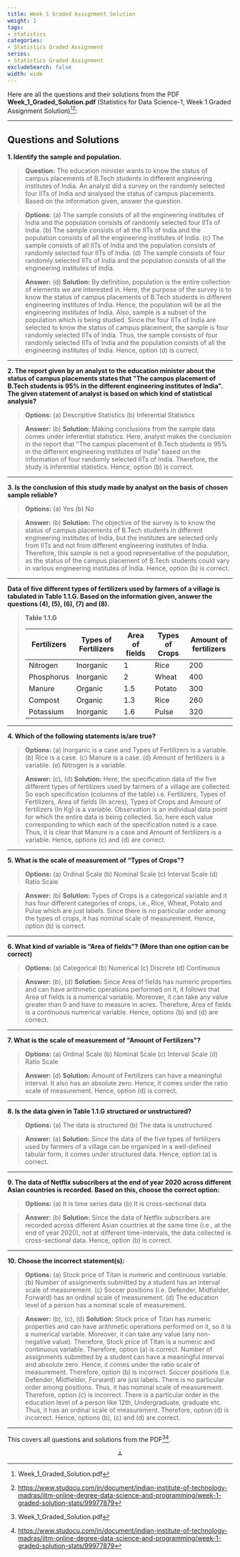 ```yaml
---
title: Week 1 Graded Assignment Solution
weight: 1
tags: 
- statistics
categories:
- Statistics Graded Assignment
series:
- Statistics Graded Assignment
excludeSearch: false
width: wide
---
```


Here are all the questions and their solutions from the PDF **Week_1_Graded_Solution.pdf** (Statistics for Data Science-1, Week 1 Graded Assignment Solution)[^1][^4]:

---

## Questions and Solutions

**1. Identify the sample and population.**

> **Question:**
> The education minister wants to know the status of campus placements of B.Tech students in different engineering institutes of India. An analyst did a survey on the randomly selected four IITs of India and analysed the status of campus placements. Based on the information given, answer the question.

> **Options:**
> (a) The sample consists of all the engineering institutes of India and the population consists of randomly selected four IITs of India.
> (b) The sample consists of all the IITs of India and the population consists of all the engineering institutes of India.
> (c) The sample consists of all IITs of India and the population consists of randomly selected four IITs of India.
> (d) The sample consists of four randomly selected IITs of India and the population consists of all the engineering institutes of India.

> **Answer:** (d)
> **Solution:**
> By definition, population is the entire collection of elements we are interested in. Here, the purpose of the survey is to know the status of campus placements of B.Tech students in different engineering institutes of India. Hence, the population will be all the engineering institutes of India.
> Also, sample is a subset of the population which is being studied. Since the four IITs of India are selected to know the status of campus placement, the sample is four randomly selected IITs of India.
> Thus, the sample consists of four randomly selected IITs of India and the population consists of all the engineering institutes of India.
> Hence, option (d) is correct.

---

**2. The report given by an analyst to the education minister about the status of campus placements states that "The campus placement of B.Tech students is 95% in the different engineering institutes of India". The given statement of analyst is based on which kind of statistical analysis?**

> **Options:**
> (a) Descriptive Statistics
> (b) Inferential Statistics

> **Answer:** (b)
> **Solution:**
> Making conclusions from the sample data comes under inferential statistics. Here, analyst makes the conclusion in the report that "The campus placement of B.Tech students is 95% in the different engineering institutes of India" based on the information of four randomly selected IITs of India. Therefore, the study is inferential statistics.
> Hence, option (b) is correct.

---

**3. Is the conclusion of this study made by analyst on the basis of chosen sample reliable?**

> **Options:**
> (a) Yes
> (b) No

> **Answer:** (b)
> **Solution:**
> The objective of the survey is to know the status of campus placements of B.Tech students in different engineering institutes of India, but the institutes are selected only from IITs and not from different engineering institutes of India. Therefore, this sample is not a good representative of the population, as the status of the campus placement of B.Tech students could vary in various engineering institutes of India.
> Hence, option (b) is correct.

---

**Data of five different types of fertilizers used by farmers of a village is tabulated in Table 1.1.G. Based on the information given, answer the questions (4), (5), (6), (7) and (8).**

> **Table 1.1.G**
>
> | Fertilizers | Types of Fertilizers | Area of fields | Types of Crops | Amount of fertilizers |
> |-------------|---------------------|---------------|---------------|----------------------|
> | Nitrogen    | Inorganic           | 1             | Rice          | 200                  |
> | Phosphorus  | Inorganic           | 2             | Wheat         | 400                  |
> | Manure      | Organic             | 1.5           | Potato        | 300                  |
> | Compost     | Organic             | 1.3           | Rice          | 260                  |
> | Potassium   | Inorganic           | 1.6           | Pulse         | 320                  |

---

**4. Which of the following statements is/are true?**

> **Options:**
> (a) Inorganic is a case and Types of Fertilizers is a variable.
> (b) Rice is a case.
> (c) Manure is a case.
> (d) Amount of fertilizers is a variable.
> (e) Nitrogen is a variable.

> **Answer:** (c), (d)
> **Solution:**
> Here, the specification data of the five different types of fertilizers used by farmers of a village are collected. So each specification (columns of the table) i.e. Fertilizers, Types of Fertilizers, Area of fields (In acres), Types of Crops and Amount of fertilizers (In Kg) is a variable.
> Observation is an individual data point for which the entire data is being collected. So, here each value corresponding to which each of the specification noted is a case.
> Thus, it is clear that Manure is a case and Amount of fertilizers is a variable.
> Hence, options (c) and (d) are correct.

---

**5. What is the scale of measurement of “Types of Crops”?**

> **Options:**
> (a) Ordinal Scale
> (b) Nominal Scale
> (c) Interval Scale
> (d) Ratio Scale

> **Answer:** (b)
> **Solution:**
> Types of Crops is a categorical variable and it has four different categories of crops, i.e., Rice, Wheat, Potato and Pulse which are just labels.
> Since there is no particular order among the types of crops, it has nominal scale of measurement.
> Hence, option (b) is correct.

---

**6. What kind of variable is “Area of fields”? (More than one option can be correct)**

> **Options:**
> (a) Categorical
> (b) Numerical
> (c) Discrete
> (d) Continuous

> **Answer:** (b), (d)
> **Solution:**
> Since Area of fields has numeric properties and can have arithmetic operations performed on it, it follows that Area of fields is a numerical variable. Moreover, it can take any value greater than 0 and have to measure in acres. Therefore, Area of fields is a continuous numerical variable.
> Hence, options (b) and (d) are correct.

---

**7. What is the scale of measurement of "Amount of Fertilizers"?**

> **Options:**
> (a) Ordinal Scale
> (b) Nominal Scale
> (c) Interval Scale
> (d) Ratio Scale

> **Answer:** (d)
> **Solution:**
> Amount of Fertilizers can have a meaningful interval. It also has an absolute zero. Hence, it comes under the ratio scale of measurement.
> Hence, option (d) is correct.

---

**8. Is the data given in Table 1.1.G structured or unstructured?**

> **Options:**
> (a) The data is structured
> (b) The data is unstructured

> **Answer:** (a)
> **Solution:**
> Since the data of the five types of fertilizers used by farmers of a village can be organized in a well-defined tabular form, it comes under structured data.
> Hence, option (a) is correct.

---

**9. The data of Netflix subscribers at the end of year 2020 across different Asian countries is recorded. Based on this, choose the correct option:**

> **Options:**
> (a) It is time series data
> (b) It is cross-sectional data

> **Answer:** (b)
> **Solution:**
> Since the data of Netflix subscribers are recorded across different Asian countries at the same time (i.e., at the end of year 2020), not at different time-intervals, the data collected is cross-sectional data.
> Hence, option (b) is correct.

---

**10. Choose the incorrect statement(s):**

> **Options:**
> (a) Stock price of Titan is numeric and continuous variable.
> (b) Number of assignments submitted by a student has an interval scale of measurement.
> (c) Soccer positions (i.e. Defender, Midfielder, Forward) has an ordinal scale of measurement.
> (d) The education level of a person has a nominal scale of measurement.

> **Answer:** (b), (c), (d)
> **Solution:**
> Stock price of Titan has numeric properties and can have arithmetic operations performed on it, so it is a numerical variable. Moreover, it can take any value (any non-negative value). Therefore, Stock price of Titan is a numeric and continuous variable. Therefore, option (a) is correct.
> Number of assignments submitted by a student can have a meaningful interval and absolute zero. Hence, it comes under the ratio scale of measurement. Therefore, option (b) is incorrect.
> Soccer positions (i.e. Defender, Midfielder, Forward) are just labels. There is no particular order among positions. Thus, it has nominal scale of measurement. Therefore, option (c) is incorrect.
> There is a particular order in the education level of a person like 12th, Undergraduate, graduate etc. Thus, it has an ordinal scale of measurement. Therefore, option (d) is incorrect.
> Hence, options (b), (c) and (d) are correct.

---

This covers all questions and solutions from the PDF[^1][^4].

<div style="text-align: center">⁂</div>

[^1]: Week_1_Graded_Solution.pdf

[^2]: https://gradedassignments.github.io/iit-madras-graded-assignments/

[^3]: https://www.scribd.com/document/569983868/Week-1-Graded-Quiz-on-Solution-pdf

[^4]: https://www.studocu.com/in/document/indian-institute-of-technology-madras/iitm-online-degree-data-science-and-programming/week-1-graded-solution-stats/99977879

[^5]: https://www.studocu.com/in/document/indian-institute-of-technology-madras/computational-thinking/w1ga-jan23-solution-week-1-graded-assignment/48793086

[^6]: https://www.youtube.com/watch?v=vRyW9HCguqo

[^7]: https://iitmdatascience.com/ga

[^8]: https://www.scribd.com/document/677575815/JAVA-Week-1-GA

[^9]: https://www.youtube.com/watch?v=40LhqX_M6WI

[^10]: https://www.onlinedegree.iitm.ac.in/assets/pdf/week1/BSCMA1001_Week1_Assignment_Solution.pdf

[^11]: https://gradedassignments.github.io/maths-week-1-graded-assignments-iit-madras/


